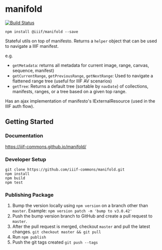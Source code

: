 # manifold

[![Build Status](https://travis-ci.org/IIIF-Commons/manifold.svg?branch=master)](https://travis-ci.org/IIIF-Commons/manifold)

    npm install @iiif/manifold --save

Stateful utils on top of manifesto. Returns a `helper` object that can be used to navigate a IIIF manifest.

e.g. 

- `getMetadata`: returns all metadata for current image, range, canvas, sequence, manifest)
- `getCurrentRange`, `getPreviousRange`, `getNextRange`: Used to navigate a flattened range tree (useful for IIIF AV scenarios)
- `getTree`: Returns a default tree (sortable by `navDate`) of collections, manifests, ranges, or a tree based on a given top range.

Has an ajax implementation of manifesto's IExternalResource (used in the IIIF auth flow).

Getting Started
--

### Documentation

https://iiif-commons.github.io/manifold/


### Developer Setup

    git clone https://github.com/iiif-commons/manifold.git
    npm install
    npm build
    npm test

### Publishing Package

1. Bump the version locally using `npm version` on a branch other than `master`. Example: `npm version patch -m 'bump to v3.0.42'`
1. Push the bump version branch to GitHub and create a pull request to `master`.
1. After the pull request is merged, checkout `master` and pull the latest changes. `git checkout master && git pull`
1. Run `npm publish`
1. Push the git tags created `git push --tags`